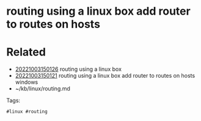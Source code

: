 # routing using a linux box add router to routes on hosts

# Related

- [20221003150126](/zet/20221003150126/README.md) routing using a linux box
- [20221003150121](/zet/20221003150121/README.md) routing using a linux box add router to routes on hosts windows
- ~/kb/linux/routing.md

Tags:

    #linux #routing 
